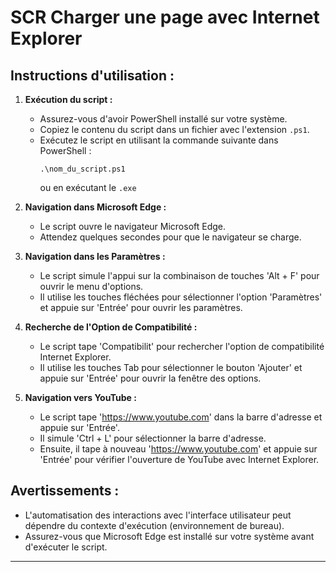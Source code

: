 # SCR Charger une page avec Internet Explorer

## Instructions d'utilisation :

1. **Exécution du script :**
   - Assurez-vous d'avoir PowerShell installé sur votre système.
   - Copiez le contenu du script dans un fichier avec l'extension `.ps1`.
   - Exécutez le script en utilisant la commande suivante dans PowerShell :
     ```
     .\nom_du_script.ps1
     ```
	 ou en exécutant le `.exe`

2. **Navigation dans Microsoft Edge :**
   - Le script ouvre le navigateur Microsoft Edge.
   - Attendez quelques secondes pour que le navigateur se charge.

3. **Navigation dans les Paramètres :**
   - Le script simule l'appui sur la combinaison de touches 'Alt + F' pour ouvrir le menu d'options.
   - Il utilise les touches fléchées pour sélectionner l'option 'Paramètres' et appuie sur 'Entrée' pour ouvrir les paramètres.

4. **Recherche de l'Option de Compatibilité :**
   - Le script tape 'Compatibilit' pour rechercher l'option de compatibilité Internet Explorer.
   - Il utilise les touches Tab pour sélectionner le bouton 'Ajouter' et appuie sur 'Entrée' pour ouvrir la fenêtre des options.

5. **Navigation vers YouTube :**
   - Le script tape 'https://www.youtube.com' dans la barre d'adresse et appuie sur 'Entrée'.
   - Il simule 'Ctrl + L' pour sélectionner la barre d'adresse.
   - Ensuite, il tape à nouveau 'https://www.youtube.com' et appuie sur 'Entrée' pour vérifier l'ouverture de YouTube avec Internet Explorer.

## Avertissements :
- L'automatisation des interactions avec l'interface utilisateur peut dépendre du contexte d'exécution (environnement de bureau).
- Assurez-vous que Microsoft Edge est installé sur votre système avant d'exécuter le script.
----
